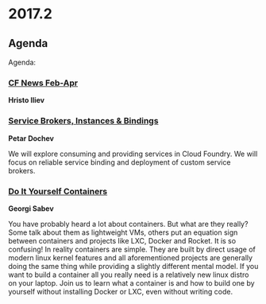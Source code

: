 # 2017.2

## Agenda

Agenda:

### [CF News Feb-Apr](https://www.slideshare.net/hsiliev/cf-news-april-febapr-2017)
**Hristo Iliev**

### [Service Brokers, Instances & Bindings](https://www.slideshare.net/dotchev/services-in-cf)
**Petar Dochev**

We will explore consuming and providing services in Cloud Foundry. We will focus on reliable service binding and deployment of custom service brokers.

### [Do It Yourself Containers](https://www.slideshare.net/GeorgiSabev/diy-containers)
**Georgi Sabev**

You have probably heard a lot about containers. But what are they really? Some talk about them as lightweight VMs, others put an equation sign between containers and projects like LXC, Docker and Rocket. It is so confusing! In reality containers are simple. They are built by direct usage of modern linux kernel features and all aforementioned projects are generally doing the same thing while providing a slightly different mental model. If you want to build a container all you really need is a relatively new linux distro on your laptop. Join us to learn what a container is and how to build one by yourself without installing Docker or LXC, even without writing code. 
